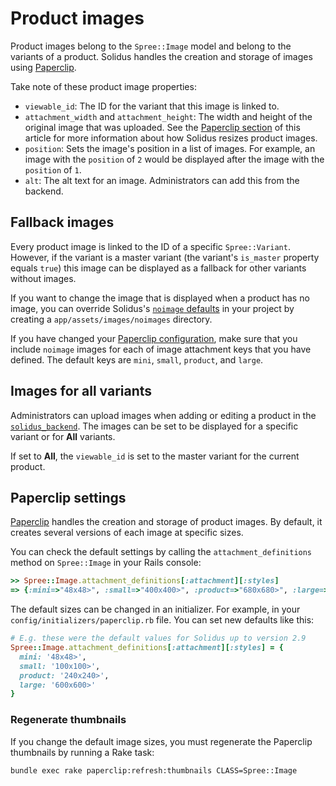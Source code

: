 # Product images

Product images belong to the `Spree::Image` model and belong to the variants of
a product. Solidus handles the creation and storage of images using
[Paperclip][paperclip-gem].

Take note of these product image properties:

- `viewable_id`: The ID for the variant that this image is linked to.
- `attachment_width` and `attachment_height`: The width and height of the
  original image that was uploaded. See the [Paperclip
  section](#paperclip-settings) of this article for more information about how
  Solidus resizes product images.
- `position`: Sets the image's position in a list of images. For example, an
  image with the `position` of `2` would be displayed after the image with the
  `position` of `1`.
- `alt`: The alt text for an image. Administrators can add this from the
  backend.

## Fallback images

Every product image is linked to the ID of a specific `Spree::Variant`. However,
if the variant is a master variant (the variant's `is_master` property equals
`true`) this image can be displayed as a fallback for other variants without
images.

If you want to change the image that is displayed when a product has no image,
you can override Solidus's [`noimage` defaults][solidus-noimage] in your project
by creating a `app/assets/images/noimages` directory.

If you have changed your [Paperclip configuration](#paperclip-settings), make
sure that you include `noimage` images for each of image attachment keys that
you have defined. The default keys are `mini`, `small`, `product`, and `large`.

## Images for all variants

Administrators can upload images when adding or editing a product in the
[`solidus_backend`][solidus-backend]. The images can be set to be displayed
for a specific variant or for **All** variants.

If set to **All**, the `viewable_id` is set to the master variant for the
current product.

## Paperclip settings

[Paperclip][paperclip-gem] handles the creation and storage of product images.
By default, it creates several versions of each image at specific sizes.

You can check the default settings by calling the `attachment_definitions`
method on `Spree::Image` in your Rails console:

```ruby
>> Spree::Image.attachment_definitions[:attachment][:styles]
=> {:mini=>"48x48>", :small=>"400x400>", :product=>"680x680>", :large=>"1200x1200>"}
```

The default sizes can be changed in an initializer. For example, in your
`config/initializers/paperclip.rb` file. You can set new defaults like this:

```ruby
# E.g. these were the default values for Solidus up to version 2.9
Spree::Image.attachment_definitions[:attachment][:styles] = {
  mini: '48x48>',
  small: '100x100>',
  product: '240x240>',
  large: '600x600>'
}
```

### Regenerate thumbnails

If you change the default image sizes, you must regenerate the Paperclip
thumbnails by running a Rake task:

```bash
bundle exec rake paperclip:refresh:thumbnails CLASS=Spree::Image
```

[paperclip-gem]: https://github.com/thoughtbot/paperclip
[solidus-backend]: https://github.com/solidusio/solidus/tree/master/backend
[solidus-noimage]: https://github.com/solidusio/solidus/tree/master/core/app/assets/images/noimage
